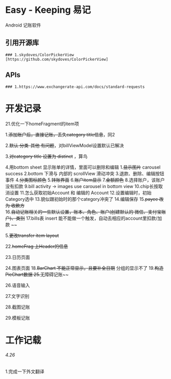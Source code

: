 # Easy - Keeping 易记

Android 记账软件

## 引用开源库

    ### 1.skydoves/ColorPickerView [https://github.com/skydoves/ColorPickerView]

## APIs

    ### 1.https://www.exchangerate-api.com/docs/standard-requests

# 开发记录

21.优化一下homeFragment的item项

1.~~添加账户后，直接记账，丢失category title信息~~，同2

2.~~默认 分类-其他 有问题~~，对billViewModel设置默认已解决

3.~~对category title 设置为 distinct~~ ，算鸟

4.用bottom sheet 显示账单的详情，里面可以删除和编辑
1.~~显示图片~~      carousel success
2.bottom 下滑与 内部的 scrollView 滑动冲突
3.退款、删除、编辑按钮事件
4.~~分类图标颜色~~
5.~~转账界面~~
6.~~账户item显示~~
7.~~金额颜色~~
8.选择账户，该账户没有扣款
9.bill activity -> images use carousel in bottom view
10.chip长按取消设置
11.怎么获取初始Account 和 编辑的 Account
12.设置编辑时，初始Category选中
13.貌似跟初始时的那个category冲突了
14.编辑保存
15.~~payee 改为 收款方~~   
16.~~自动记账相关的一些默认设置，账本、角色、账户(创建默认的 微信、支付宝账户)、类别~~
17.bills表 insert 能不能做一个触发，自动去相应的account里扣款/加款
~~

5.~~更改transfer item layout~~

22.~~homeFrag 上Header的信息~~

23.日历页面

24.图表页面
18.~~BarChart 不能正常显示，且要补全日期~~ 分组的显示不了
19.~~构造PieChart数据
25.~~无障碍记账~~

26.语音输入

27.文字识别

28.截图记账

29.模板记账

# 工作记载

###### 4.26

1.完成一下外文翻译